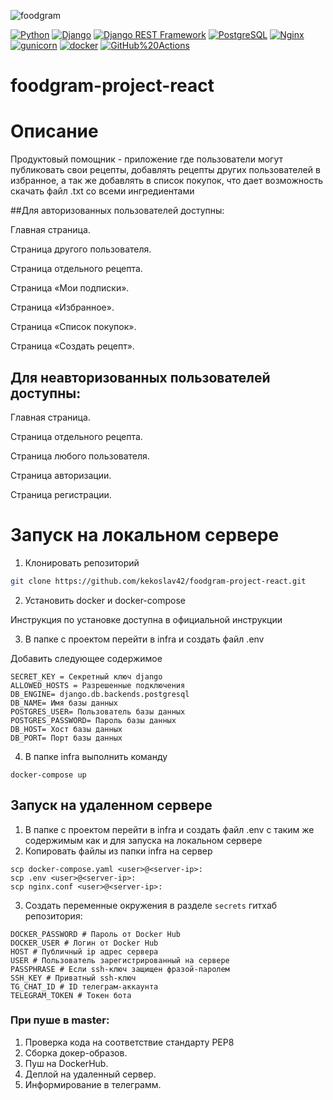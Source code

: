 ![foodgram](https://github.com/kekoslav42/foodgram-project-react/workflows/foodgram/badge.svg)

[![Python](https://img.shields.io/badge/-Python-464646?style=flat-square&logo=Python)](https://www.python.org/)
[![Django](https://img.shields.io/badge/-Django-464646?style=flat-square&logo=Django)](https://www.djangoproject.com/)
[![Django REST Framework](https://img.shields.io/badge/-Django%20REST%20Framework-464646?style=flat-square&logo=Django%20REST%20Framework)](https://www.django-rest-framework.org/)
[![PostgreSQL](https://img.shields.io/badge/-PostgreSQL-464646?style=flat-square&logo=PostgreSQL)](https://www.postgresql.org/)
[![Nginx](https://img.shields.io/badge/-NGINX-464646?style=flat-square&logo=NGINX)](https://nginx.org/ru/)
[![gunicorn](https://img.shields.io/badge/-gunicorn-464646?style=flat-square&logo=gunicorn)](https://gunicorn.org/)
[![docker](https://img.shields.io/badge/-Docker-464646?style=flat-square&logo=docker)](https://www.docker.com/)
[![GitHub%20Actions](https://img.shields.io/badge/-GitHub%20Actions-464646?style=flat-square&logo=GitHub%20actions)](https://github.com/features/actions)
# foodgram-project-react

# Описание
    
Продуктовый помощник - приложение где пользователи могут публиковать свои рецепты,
добавлять рецепты других пользователей в избранное, а так же добавлять в список покупок,
что дает возможность скачать файл .txt со всеми ингредиентами


##Для авторизованных пользователей доступны:

Главная страница.

Страница другого пользователя.

Страница отдельного рецепта.

Страница «Мои подписки».

Страница «Избранное».

Страница «Список покупок».

Страница «Создать рецепт».

## Для неавторизованных пользователей доступны:

Главная страница.

Страница отдельного рецепта.

Страница любого пользователя.

Страница авторизации.

Страница регистрации.


# Запуск на локальном сервере

1. Клонировать репозиторий

```bash
git clone https://github.com/kekoslav42/foodgram-project-react.git
```

2. Установить docker и docker-compose

Инструкция по установке доступна в официальной инструкции

3. В папке с проектом перейти в infra и создать файл .env

Добавить следующее содержимое
```
SECRET_KEY = Секретный ключ django
ALLOWED_HOSTS = Разрешенные подключения
DB_ENGINE= django.db.backends.postgresql
DB_NAME= Имя базы данных
POSTGRES_USER= Пользователь базы данных
POSTGRES_PASSWORD= Пароль базы данных
DB_HOST= Хост базы данных
DB_PORT= Порт базы данных
```
4. В папке infra выполнить команду
```
docker-compose up
```

## Запуск на удаленном сервере
1. В папке с проектом перейти в infra и создать файл .env 
с таким же содержимым как и для запуска на локальном сервере
2. Копировать файлы из папки infra на сервер
```
scp docker-compose.yaml <user>@<server-ip>:
scp .env <user>@<server-ip>:
scp nginx.conf <user>@<server-ip>:
```

3. Cоздать переменные окружения в разделе `secrets` гитхаб репозитория:
```
DOCKER_PASSWORD # Пароль от Docker Hub
DOCKER_USER # Логин от Docker Hub
HOST # Публичный ip адрес сервера
USER # Пользователь зарегистрированный на сервере
PASSPHRASE # Если ssh-ключ защищен фразой-паролем
SSH_KEY # Приватный ssh-ключ
TG_CHAT_ID # ID телеграм-аккаунта
TELEGRAM_TOKEN # Токен бота
```

### При пуше в master:
1. Проверка кода на соответствие стандарту PEP8
2. Сборка докер-образов.
3. Пуш на DockerHub.
3. Деплой на удаленный сервер.
4. Информирование в телеграмм.